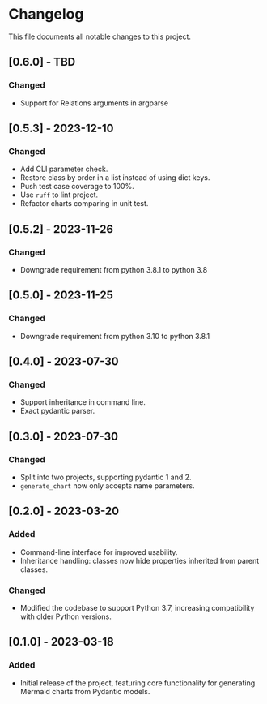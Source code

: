 # Changelog

This file documents all notable changes to this project.

## [0.6.0] - TBD

### Changed
- Support for Relations arguments in argparse

## [0.5.3] - 2023-12-10

### Changed
- Add CLI parameter check.
- Restore class by order in a list instead of using dict keys.
- Push test case coverage to 100%.
- Use `ruff` to lint project.
- Refactor charts comparing in unit test.

## [0.5.2] - 2023-11-26

### Changed
- Downgrade requirement from python 3.8.1 to python 3.8

## [0.5.0] - 2023-11-25

### Changed
- Downgrade requirement from python 3.10 to python 3.8.1

## [0.4.0] - 2023-07-30

### Changed
- Support inheritance in command line.
- Exact pydantic parser.

## [0.3.0] - 2023-07-30

### Changed
- Split into two projects, supporting pydantic 1 and 2.
- `generate_chart` now only accepts name parameters.

## [0.2.0] - 2023-03-20

### Added
- Command-line interface for improved usability.
- Inheritance handling: classes now hide properties inherited from parent classes.

### Changed
- Modified the codebase to support Python 3.7, increasing compatibility with older Python versions.

## [0.1.0] - 2023-03-18

### Added
- Initial release of the project, featuring core functionality for generating Mermaid charts from Pydantic models.

